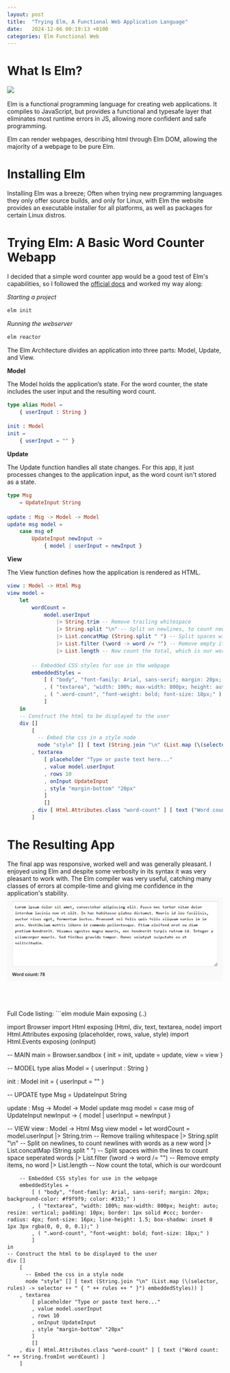 ```yaml
---
layout: post
title:  "Trying Elm, A Functional Web Application Language"
date:   2024-12-06 00:19:13 +0100
categories: Elm Functional Web
---
```


# What Is Elm?
<img src="https://upload.wikimedia.org/wikipedia/commons/thumb/f/f3/Elm_logo.svg/1024px-Elm_logo.svg.png" style="width:25%">

Elm is a functional programming language for creating web applications. It compiles to JavaScript, but provides a functional and typesafe layer that eliminates most runtime errors in JS, allowing more confident and safe programming.

Elm can render webpages, describing html through Elm DOM, allowing the majority of a webpage to be pure Elm.

# Installing Elm
Installing Elm was a breeze; Often when trying new programming languages they only offer source builds, and only for Linux, with Elm the website provides an executable installer for all platforms, as well as packages for certain Linux distros.

# Trying Elm: A Basic Word Counter Webapp
I decided that a simple word counter app would be a good test of Elm's capabilities, so I followed the [official docs](https://elm-lang.org/docs) and worked my way along:

*Starting a project*
```bash
elm init
```

*Running the webserver*
```bash
elm reactor
```

The Elm Architecture divides an application into three parts: Model, Update, and View.

**Model**

The Model holds the application’s state. For the word counter, the state includes the user input and the resulting word count.
```elm
type alias Model =
    { userInput : String }

init : Model
init =
    { userInput = "" }
```

**Update**

The Update function handles all state changes. For this app, it just processes changes to the application input, as the word count isn't stored as a state.
```elm
type Msg
    = UpdateInput String

update : Msg -> Model -> Model
update msg model =
    case msg of
        UpdateInput newInput ->
            { model | userInput = newInput }
```

**View**

The View function defines how the application is rendered as HTML.

```elm
view : Model -> Html Msg
view model =
    let
        wordCount =
            model.userInput
                |> String.trim -- Remove trailing whitespace
                |> String.split "\n" -- Split on newlines, to count newlines with words as a new word
                |> List.concatMap (String.split " ") -- Split spaces within the lines to count space seperated words
                |> List.filter (\word -> word /= "") -- Remove empty items, no word
                |> List.length -- Now count the total, which is our wordcount

        -- Embedded CSS styles for use in the webpage
        embeddedStyles =
            [ ( "body", "font-family: Arial, sans-serif; margin: 20px; background-color: #f9f9f9; color: #333;" )
            , ( "textarea", "width: 100%; max-width: 800px; height: auto; resize: vertical; padding: 10px; border: 1px solid #ccc; border-radius: 4px; font-size: 16px; line-height: 1.5; box-shadow: inset 0 1px 3px rgba(0, 0, 0, 0.1);" )
            , ( ".word-count", "font-weight: bold; font-size: 18px;" )
            ]
    in
    -- Construct the html to be displayed to the user
    div []
        [
          -- Embed the css in a style node
          node "style" [] [ text (String.join "\n" (List.map (\(selector, rules) -> selector ++ " { " ++ rules ++ " }") embeddedStyles)) ]
        , textarea
            [ placeholder "Type or paste text here..."
            , value model.userInput
            , rows 10
            , onInput UpdateInput
            , style "margin-bottom" "20px"
            ]
            []
        , div [ Html.Attributes.class "word-count" ] [ text ("Word count: " ++ String.fromInt wordCount) ]
        ]
```

# The Resulting App
The final app was responsive, worked well and was generally pleasant. I enjoyed using Elm and despite some verbosity in its syntax it was very pleasant to work with. The Elm compiler was very useful, catching many classes of errors at compile-time and giving me confidence in the application's stability.
![](/images/elm-wordcounter.png)

<br>
<br>
<br>
Full Code listing:
```elm
module Main exposing (..)

import Browser
import Html exposing (Html, div, text, textarea, node)
import Html.Attributes exposing (placeholder, rows, value, style)
import Html.Events exposing (onInput)

-- MAIN
main =
    Browser.sandbox { init = init, update = update, view = view }

-- MODEL
type alias Model =
    { userInput : String }

init : Model
init =
    { userInput = "" }

-- UPDATE
type Msg
    = UpdateInput String

update : Msg -> Model -> Model
update msg model =
    case msg of
        UpdateInput newInput ->
            { model | userInput = newInput }


-- VIEW
view : Model -> Html Msg
view model =
    let
        wordCount =
            model.userInput
                |> String.trim -- Remove trailing whitespace
                |> String.split "\n" -- Split on newlines, to count newlines with words as a new word
                |> List.concatMap (String.split " ") -- Split spaces within the lines to count space seperated words
                |> List.filter (\word -> word /= "") -- Remove empty items, no word
                |> List.length -- Now count the total, which is our wordcount

        -- Embedded CSS styles for use in the webpage
        embeddedStyles =
            [ ( "body", "font-family: Arial, sans-serif; margin: 20px; background-color: #f9f9f9; color: #333;" )
            , ( "textarea", "width: 100%; max-width: 800px; height: auto; resize: vertical; padding: 10px; border: 1px solid #ccc; border-radius: 4px; font-size: 16px; line-height: 1.5; box-shadow: inset 0 1px 3px rgba(0, 0, 0, 0.1);" )
            , ( ".word-count", "font-weight: bold; font-size: 18px;" )
            ]
    in
    -- Construct the html to be displayed to the user
    div []
        [
          -- Embed the css in a style node
          node "style" [] [ text (String.join "\n" (List.map (\(selector, rules) -> selector ++ " { " ++ rules ++ " }") embeddedStyles)) ]
        , textarea
            [ placeholder "Type or paste text here..."
            , value model.userInput
            , rows 10
            , onInput UpdateInput
            , style "margin-bottom" "20px"
            ]
            []
        , div [ Html.Attributes.class "word-count" ] [ text ("Word count: " ++ String.fromInt wordCount) ]
        ]
```